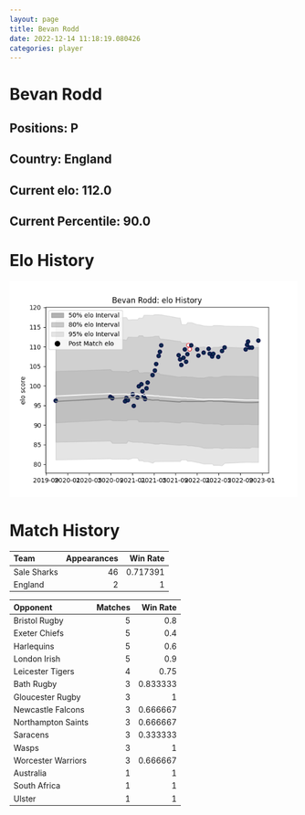 ```yaml
---  
layout: page  
title: Bevan Rodd  
date: 2022-12-14 11:18:19.080426  
categories: player  
---
```

# Bevan Rodd

## Positions: P

## Country: England

## Current elo: 112.0

## Current Percentile: 90.0

# Elo History


![elo history](history_BevanRodd.png)
# Match History


| Team        |   Appearances |   Win Rate |
|:------------|--------------:|-----------:|
| Sale Sharks |            46 |   0.717391 |
| England     |             2 |   1        |

| Opponent           |   Matches |   Win Rate |
|:-------------------|----------:|-----------:|
| Bristol Rugby      |         5 |   0.8      |
| Exeter Chiefs      |         5 |   0.4      |
| Harlequins         |         5 |   0.6      |
| London Irish       |         5 |   0.9      |
| Leicester Tigers   |         4 |   0.75     |
| Bath Rugby         |         3 |   0.833333 |
| Gloucester Rugby   |         3 |   1        |
| Newcastle Falcons  |         3 |   0.666667 |
| Northampton Saints |         3 |   0.666667 |
| Saracens           |         3 |   0.333333 |
| Wasps              |         3 |   1        |
| Worcester Warriors |         3 |   0.666667 |
| Australia          |         1 |   1        |
| South Africa       |         1 |   1        |
| Ulster             |         1 |   1        |